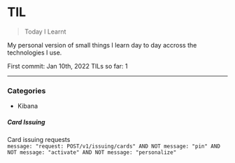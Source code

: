 # TIL
> Today I Learnt

My personal version of small things I learn day to day accross the technologies I use.

First commit: Jan 10th, 2022
TILs so far: 1

---

### Categories

- Kibana

##### Card Issuing

Card issuing requests  
```message: "request: POST/v1/issuing/cards" AND NOT message: "pin" AND NOT message: "activate" AND NOT message: "personalize"```
